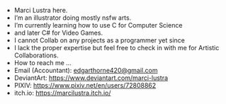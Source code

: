 - Marci Lustra here.
- I’m an illustrator doing mostly nsfw arts.
- I’m currently learning how to use C for Computer Science
- and later C# for Video Games.
- I cannot Collab on any projects as a programmer yet since
- I lack the proper expertise but feel free to check in with me for Artistic Collaborations.
- How to reach me ...
-   Email (Accountant): edgarthorne420@gmail.com
-   DeviantArt: https://www.deviantart.com/marci-lustra
-   PIXIV: https://www.pixiv.net/en/users/72808862
-   itch.io: https://marcilustra.itch.io/


<!---
marcilustra/marcilustra is a ✨ special ✨ repository because its `README.md` (this file) appears on your GitHub profile.
You can click the Preview link to take a look at your changes.
--->
